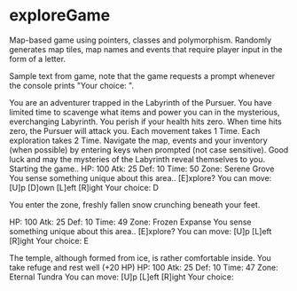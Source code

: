 # exploreGame

Map-based game using pointers, classes and polymorphism. Randomly generates map tiles, map names and events that require player input in the form of a letter.

Sample text from game, note that the game requests a prompt whenever the console prints "Your choice: ".

You are an adventurer trapped in the Labyrinth of the Pursuer.
You have limited time to scavenge what items and power you can in the mysterious, everchanging Labyrinth.
You perish if your health hits zero. When time hits zero, the Pursuer will attack you. Each movement takes 1 Time. Each exploration takes 2 Time.
Navigate the map, events and your inventory (when possible) by entering keys when prompted (not case sensitive).
Good luck and may the mysteries of the Labyrinth reveal themselves to you.
Starting the game..
HP: 100 Atk: 25 Def: 10 Time: 50 Zone: Serene Grove
You sense something unique about this area.. [E]xplore?
You can move: [U]p [D]own [L]eft [R]ight 
Your choice: D

You enter the zone, freshly fallen snow crunching beneath your feet.

HP: 100 Atk: 25 Def: 10 Time: 49 Zone: Frozen Expanse
You sense something unique about this area.. [E]xplore?
You can move: [U]p [L]eft [R]ight 
Your choice: E

The temple, although formed from ice, is rather comfortable inside. You take refuge and rest well (+20 HP)
HP: 100 Atk: 25 Def: 10 Time: 47 Zone: Eternal Tundra
You can move: [U]p [L]eft [R]ight 
Your choice: 
